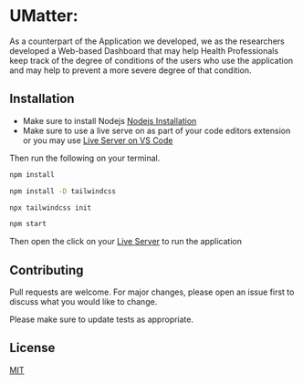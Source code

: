 # UMatter: 

As a counterpart of the Application we developed, we as the researchers developed a Web-based Dashboard that may help Health Professionals keep track of the degree of conditions of the users who use the application and may help to prevent a more severe degree of that condition.

## Installation
- Make sure to install Nodejs [Nodejs Installation](https://nodejs.org/en/)
- Make sure to use a live serve on as part of your code editors extension or you may use [Live Server on VS Code](https://marketplace.visualstudio.com/items?itemName=ritwickdey.LiveServer)

Then run the following on your terminal.

```bash
npm install 
```
```bash
npm install -D tailwindcss
```
```bash
npx tailwindcss init
```
```bash
npm start
```
Then open the click on your [Live Server](https://marketplace.visualstudio.com/items?itemName=ritwickdey.LiveServer) to run the application


## Contributing
Pull requests are welcome. For major changes, please open an issue first to discuss what you would like to change.

Please make sure to update tests as appropriate.

## License
[MIT](https://choosealicense.com/licenses/mit/)


